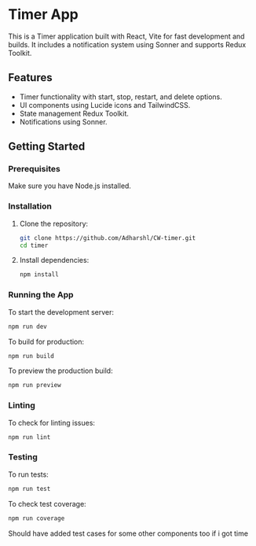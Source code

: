 # Timer App

This is a Timer application built with React, Vite for fast development and builds. It includes a notification system using Sonner and supports Redux Toolkit.

## Features
- Timer functionality with start, stop, restart, and delete options.
- UI components using Lucide icons and TailwindCSS.
- State management Redux Toolkit.
- Notifications using Sonner.

## Getting Started

### Prerequisites
Make sure you have Node.js installed.

### Installation

1. Clone the repository:
   ```sh
   git clone https://github.com/Adharshl/CW-timer.git
   cd timer
   ```

2. Install dependencies:
   ```sh
   npm install
   ```

### Running the App

To start the development server:
```sh
npm run dev
```

To build for production:
```sh
npm run build
```

To preview the production build:
```sh
npm run preview
```

### Linting
To check for linting issues:
```sh
npm run lint
```

### Testing
To run tests:
```sh
npm run test
```

To check test coverage:
```sh
npm run coverage
``` 

Should have added test cases for some other components too if i got time